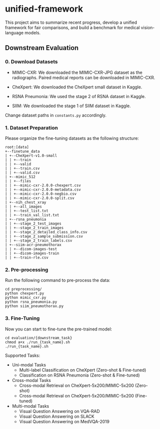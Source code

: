 # unified-framework
This project aims to summarize recent progress, develop a unified framework for fair comparisons, and build a benchmark for medical vision-language models.

## Downstream Evaluation

### 0. Download Datasets

- MIMIC-CXR: We downloaded the MIMIC-CXR-JPG dataset as the radiographs. Paired medical reports can be downloaded in MIMIC-CXR.

- CheXpert: We downloaded the CheXpert small dataset in Kaggle.

- RSNA Pneumonia: We used the stage 2 of RSNA dataset in Kaggle.

- SIIM: We downloaded the stage 1 of SIIM dataset in Kaggle.

Change dataset paths in `constants.py` accordingly.


### 1. Dataset Preparation

Please organize the fine-tuning datasets as the following structure:

```
root:[data]
+--finetune_data
| +--CheXpert-v1.0-small
| | +--train
| | +--valid
| | +--train.csv
| | +--valid.csv
| +--mimic_512
| | +--files
| | +--mimic-cxr-2.0.0-chexpert.csv
| | +--mimic-cxr-2.0.0-metadata.csv
| | +--mimic-cxr-2.0.0-negbio.csv
| | +--mimic-cxr-2.0.0-split.csv
| +--nih_chest_xray
| | +--all_images
| | +--test_list.txt
| | +--train_val_list.txt
| +--rsna_pneumonia
| | +--stage_2_test_images
| | +--stage_2_train_images
| | +--stage_2_detailed_class_info.csv
| | +--stage_2_sample_submission.csv
| | +--stage_2_train_labels.csv
| +--siim-acr-pneumothorax
| | +--dicom-images-test
| | +--dicom-images-train
| | +--train-rle.csv
```


### 2. Pre-processing

Run the following command to pre-process the data:

```
cd preprocessing/
python chexpert.py
python mimic_cxr.py
python rsna_pneumonia.py
python siim_pneumothorax.py
```


### 3. Fine-Tuning

Now you can start to fine-tune the pre-trained model:

```
cd evaluation/{downstream_task}
chmod a+x ./run_{task_name}.sh
./run_{task_name}.sh
```

Supported Tasks:

* Uni-modal Tasks
    * Multi-label Classification on CheXpert (Zero-shot & Fine-tuned)
    * Classification on RSNA Pneumonia (Zero-shot & Fine-tuned)
* Cross-modal Tasks
    * Cross-modal Retrieval on CheXpert-5x200/MIMIC-5x200 (Zero-shot)
    * Cross-modal Retrieval on CheXpert-5x200/MIMIC-5x200 (Fine-tuned)
* Multi-modal Tasks
    * Visual Question Answering on VQA-RAD
    * Visual Question Answering on SLACK
    * Visual Question Answering on MedVQA-2019
